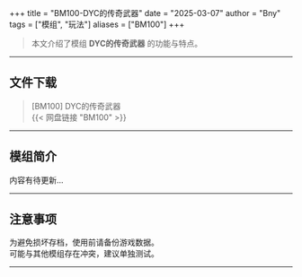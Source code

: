 +++
title = "BM100-DYC的传奇武器"
date = "2025-03-07"
author = "Bny"
tags = ["模组", "玩法"]
aliases = ["BM100"]
+++

> 本文介绍了模组 **DYC的传奇武器** 的功能与特点。

---

## 文件下载

> [BM100] DYC的传奇武器  
{{< 网盘链接 "BM100" >}}  

---

## 模组简介

>  
内容有待更新...  

---

## 注意事项

>  
为避免损坏存档，使用前请备份游戏数据。  
可能与其他模组存在冲突，建议单独测试。  

---

